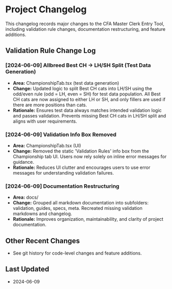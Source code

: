 # Project Changelog

This changelog records major changes to the CFA Master Clerk Entry Tool, including validation rule changes, documentation restructuring, and feature additions.

## Validation Rule Change Log

### [2024-06-09] Allbreed Best CH → LH/SH Split (Test Data Generation)
- **Area:** ChampionshipTab.tsx (test data generation)
- **Change:** Updated logic to split Best CH cats into LH/SH using the odd/even rule (odd = LH, even = SH) for test data population. All Best CH cats are now assigned to either LH or SH, and only fillers are used if there are more positions than cats.
- **Rationale:** Ensures test data always matches intended validation logic and passes validation. Prevents missing Best CH cats in LH/SH split and aligns with user requirements.

### [2024-06-09] Validation Info Box Removed
- **Area:** ChampionshipTab.tsx (UI)
- **Change:** Removed the static 'Validation Rules' info box from the Championship tab UI. Users now rely solely on inline error messages for guidance.
- **Rationale:** Reduces UI clutter and encourages users to use error messages for understanding validation failures.

### [2024-06-09] Documentation Restructuring
- **Area:** docs/
- **Change:** Grouped all markdown documentation into subfolders: validation, guides, specs, meta. Recreated missing validation markdowns and changelog.
- **Rationale:** Improves organization, maintainability, and clarity of project documentation.

## Other Recent Changes
- See git history for code-level changes and feature additions.

## Last Updated
- 2024-06-09 